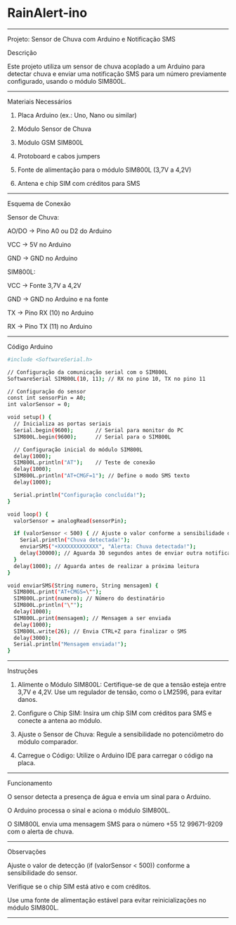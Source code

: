 # RainAlert-ino


---

Projeto: Sensor de Chuva com Arduino e Notificação SMS

Descrição

Este projeto utiliza um sensor de chuva acoplado a um Arduino para detectar chuva e enviar uma notificação SMS para um número previamente configurado, usando o módulo SIM800L.


---

Materiais Necessários

1. Placa Arduino (ex.: Uno, Nano ou similar)


2. Módulo Sensor de Chuva


3. Módulo GSM SIM800L


4. Protoboard e cabos jumpers


5. Fonte de alimentação para o módulo SIM800L (3,7V a 4,2V)


6. Antena e chip SIM com créditos para SMS




---

Esquema de Conexão

Sensor de Chuva:

AO/DO → Pino A0 ou D2 do Arduino

VCC → 5V no Arduino

GND → GND no Arduino


SIM800L:

VCC → Fonte 3,7V a 4,2V

GND → GND no Arduino e na fonte

TX → Pino RX (10) no Arduino

RX → Pino TX (11) no Arduino




---

Código Arduino

```bash
#include <SoftwareSerial.h>

// Configuração da comunicação serial com o SIM800L
SoftwareSerial SIM800L(10, 11); // RX no pino 10, TX no pino 11

// Configuração do sensor
const int sensorPin = A0;
int valorSensor = 0;

void setup() {
  // Inicializa as portas seriais
  Serial.begin(9600);       // Serial para monitor do PC
  SIM800L.begin(9600);      // Serial para o SIM800L

  // Configuração inicial do módulo SIM800L
  delay(1000);
  SIM800L.println("AT");    // Teste de conexão
  delay(1000);
  SIM800L.println("AT+CMGF=1"); // Define o modo SMS texto
  delay(1000);

  Serial.println("Configuração concluída!");
}

void loop() {
  valorSensor = analogRead(sensorPin);

  if (valorSensor < 500) { // Ajuste o valor conforme a sensibilidade desejada
    Serial.println("Chuva detectada!");
    enviarSMS("+XXXXXXXXXXXXX", "Alerta: Chuva detectada!");
    delay(30000); // Aguarda 30 segundos antes de enviar outra notificação
  }
  delay(1000); // Aguarda antes de realizar a próxima leitura
}

void enviarSMS(String numero, String mensagem) {
  SIM800L.print("AT+CMGS=\"");
  SIM800L.print(numero); // Número do destinatário
  SIM800L.println("\"");
  delay(1000);
  SIM800L.print(mensagem); // Mensagem a ser enviada
  delay(1000);
  SIM800L.write(26); // Envia CTRL+Z para finalizar o SMS
  delay(3000);
  Serial.println("Mensagem enviada!");
}
```

---

Instruções

1. Alimente o Módulo SIM800L: Certifique-se de que a tensão esteja entre 3,7V e 4,2V. Use um regulador de tensão, como o LM2596, para evitar danos.


2. Configure o Chip SIM: Insira um chip SIM com créditos para SMS e conecte a antena ao módulo.


3. Ajuste o Sensor de Chuva: Regule a sensibilidade no potenciômetro do módulo comparador.


4. Carregue o Código: Utilize o Arduino IDE para carregar o código na placa.




---

Funcionamento

O sensor detecta a presença de água e envia um sinal para o Arduino.

O Arduino processa o sinal e aciona o módulo SIM800L.

O SIM800L envia uma mensagem SMS para o número +55 12 99671-9209 com o alerta de chuva.



---

Observações

Ajuste o valor de detecção (if (valorSensor < 500)) conforme a sensibilidade do sensor.

Verifique se o chip SIM está ativo e com créditos.

Use uma fonte de alimentação estável para evitar reinicializações no módulo SIM800L.



---
